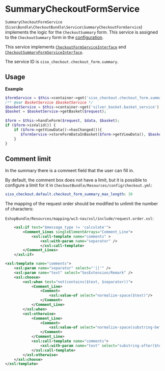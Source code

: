 # SummaryCheckoutFormService

`SummaryCheckoutFormService` (`Siso\Bundle\CheckoutBundle\Service\SummaryCheckoutFormService`) implements the logic for the `CheckoutSummary` form.
This service is assigned to the `CheckoutSummary` form in the [configuration](../configuration_for_checkout_forms.md).

This service implements [`CheckoutFormServiceInterface`](interfaces_for_checkout_services.md#checkoutformserviceinterface) and  [`CheckoutSummaryFormServiceInterface`](interfaces_for_checkout_services.md#checkoutsummaryformserviceinterface).

The service ID is `siso_checkout.checkout_form.summary`.

## Usage

**Example**

``` php
$formService = $this->container->get('siso_checkout.checkout_form.summary');
/** @var BasketService $basketService */
$basketService = $this->container->get('silver_basket.basket_service');
$basket = $basketService->getBasket($request);
  
$form = $this->handleForm($request, $data, $basket);
if ($form->isValid()) {
    if ($form->getViewData()->hasChanged()){
       $formService->storeFormDataInBasket($form->getViewData(), $basket);
    }
}
```

## Comment limit

In the summary there is a comment field that the user can fill in.

By default, the comment box does not have a limit, but it is possible to configure a limit for it in `CheckoutBundle/Resources/config/checkout.yml`:

``` yaml
siso_checkout.default.checkout_form_summary_max_length: 30
```

The mapping of the request order should be modified to unlimit the number of characters:

`EshopBundle/Resources/mapping/wc3-nav/xsl/include/request.order.xsl`:

``` xml
    <xsl:if test="$message_type != 'calculate'">
        <Comment_Lines singleElementArrays="Comment_Line">
            <xsl:call-template name="comments" >
                <xsl:with-param name="separator" />
                </xsl:call-template>
        </Comment_Lines>  
    </xsl:if> 

<xsl:template name="comments">
    <xsl:param name="separator" select="'||'" />
    <xsl:param name="text" select="SesExtension/Remark" />
    <xsl:choose>
        <xsl:when test="not(contains($text, $separator))">
            <Comment_Line>
                <Comment>
                    <xsl:value-of select="normalize-space($text)"/>
                </Comment>
            </Comment_Line>
        </xsl:when>
        <xsl:otherwise>
            <Comment_Line>
                <Comment>
                    <xsl:value-of select="normalize-space(substring-before($text, $separator))"/>
                </Comment>
            </Comment_Line>
            <xsl:call-template name="comments">
                <xsl:with-param name="text" select="substring-after($text, $separator)"/>
            </xsl:call-template>
        </xsl:otherwise>
    </xsl:choose>
</xsl:template>
```
